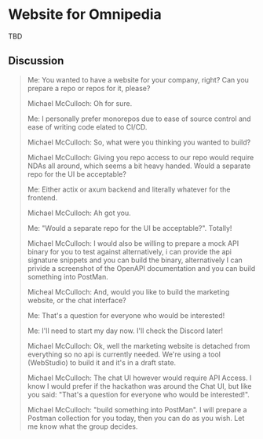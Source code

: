 # Website for Omnipedia

TBD

## Discussion

> Me: You wanted to have a website for your company, right? Can you prepare a repo or repos for it, please?
>
> Michael McCulloch: Oh for sure.
>
> Me: I personally prefer monorepos due to ease of source control and ease of writing code elated to CI/CD.
>
> Michael McCulloch: So, what were you thinking you wanted to build?
>
> Michael McCulloch: Giving you repo access to our repo would require NDAs all around, which seems a bit heavy handed. Would a separate repo for the UI be acceptable?
>
> Me: Either actix or axum  backend and literally whatever for the frontend.
>
> Michael McCulloch: Ah got you.
>
> Me: "Would a separate repo for the UI be acceptable?". Totally!
>
> Michael McCulloch: I would also be willing to prepare a mock API binary for you to test against alternatively, i can provide the api signature snippets and you can build the binary, alternatively I can privide a screenshot of the OpenAPI documentation and you can build something into PostMan.
>
> Micheal McCulloch: And, would you like to build the marketing website, or the chat interface?
>
> Me: That's a question for everyone who would be interested!
>
> Me: I'll need to start my day now. I'll check the Discord later!
>
> Michael McCulloch: Ok, well the marketing website is detached from everything so no api is currently needed. We're using a tool (WebStudio) to build it and it's in a draft state.
>
> Michael McCulloch: The chat UI however would require API Access. I know I would prefer if the hackathon was around the Chat UI, but like you said: "That's a question for everyone who would be interested!".
>
> Michael McCulloch: "build something into PostMan". I will prepare a Postman collection for you today, then you can do as you wish. Let me know what the group decides.
